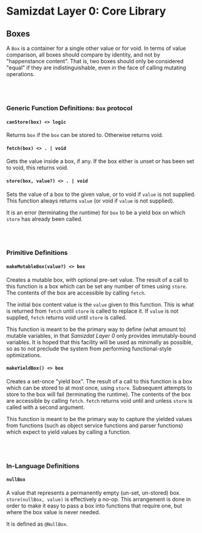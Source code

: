 Samizdat Layer 0: Core Library
==============================

Boxes
-----

A `Box` is a container for a single other value or for void.
In terms of value comparison, all boxes should compare by identity,
and not by "happenstance content". That is, two boxes should only be
considered "equal" if they are indistinguishable, even in the face of
calling mutating operations.


<br><br>
### Generic Function Definitions: `Box` protocol

#### `canStore(box) <> logic`

Returns `box` if the `box` can be stored to. Otherwise returns void.

#### `fetch(box) <> . | void`

Gets the value inside a box, if any. If the box either is unset or has
been set to void, this returns void.

#### `store(box, value?) <> . | void`

Sets the value of a box to the given value, or to void if `value` is
not supplied. This function always returns `value` (or void if `value` is
not supplied).

It is an error (terminating the runtime) for `box` to be a yield box on
which `store` has already been called.


<br><br>
### Primitive Definitions

#### `makeMutableBox(value?) <> box`

Creates a mutable box, with optional pre-set value. The result of a call to
this function is a box which can be set any number of times using
`store`. The contents of the box are accessible by calling `fetch`.

The initial box content value is the `value` given to this function. This
is what is returned from `fetch` until `store` is called to replace it.
If `value` is not supplied, `fetch` returns void until `store` is called.

This function is meant to be the primary way to define (what amount to)
mutable variables, in that *Samizdat Layer 0* only provides immutably-bound
variables. It is hoped that this facility will be used as minimally as
possible, so as to not preclude the system from performing functional-style
optimizations.

#### `makeYieldBox() <> box`

Creates a set-once "yield box". The result of a call to this function is a
box which can be stored to at most once, using `store`. Subsequent
attempts to store to the box will fail (terminating the runtime). The
contents of the box are accessible by calling `fetch`. `fetch` returns
void until and unless `store` is called with a second argument.

This function is meant to be the primary way to capture the yielded values
from functions (such as object service functions and parser functions) which
expect to yield values by calling a function.

<br><br>
### In-Language Definitions

#### `nullBox`

A value that represents a permanently empty (un-set, un-stored) box.
`store(nullBox, value)` is effectively a no-op. This
arrangement is done in order to make it easy to pass a box into functions
that require one, but where the box value is never needed.

It is defined as `@NullBox`.
